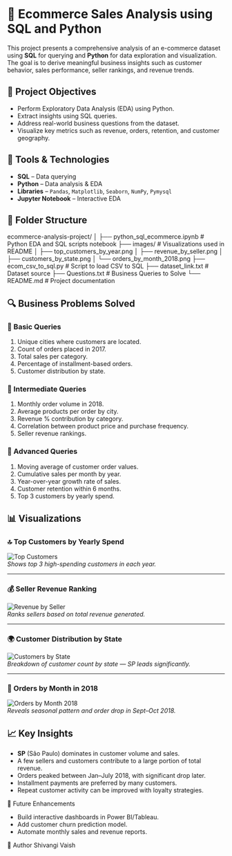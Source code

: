 # 🛒 Ecommerce Sales Analysis using SQL and Python

This project presents a comprehensive analysis of an e-commerce dataset using **SQL** for querying and **Python** for data exploration and visualization. The goal is to derive meaningful business insights such as customer behavior, sales performance, seller rankings, and revenue trends.

## 📌 Project Objectives

- Perform Exploratory Data Analysis (EDA) using Python.
- Extract insights using SQL queries.
- Address real-world business questions from the dataset.
- Visualize key metrics such as revenue, orders, retention, and customer geography.

## 🧰 Tools & Technologies

- **SQL** – Data querying
- **Python** – Data analysis & EDA
- **Libraries** – `Pandas`, `Matplotlib`, `Seaborn`, `NumPy`, `Pymysql`
- **Jupyter Notebook** – Interactive EDA

## 📂 Folder Structure
ecommerce-analysis-project/
│
├── python_sql_ecommerce.ipynb # Python EDA and SQL scripts notebook
├── images/ # Visualizations used in README
│ ├── top_customers_by_year.png
│ ├── revenue_by_seller.png
│ ├── customers_by_state.png
│ └── orders_by_month_2018.png
├── ecom_csv_to_sql.py # Script to load CSV to SQL
├── dataset_link.txt # Dataset source
├── Questions.txt # Business Queries to Solve
└── README.md # Project documentation

## 🔍 Business Problems Solved

### 🔹 Basic Queries
1. Unique cities where customers are located.
2. Count of orders placed in 2017.
3. Total sales per category.
4. Percentage of installment-based orders.
5. Customer distribution by state.

### 🔸 Intermediate Queries
1. Monthly order volume in 2018.
2. Average products per order by city.
3. Revenue % contribution by category.
4. Correlation between product price and purchase frequency.
5. Seller revenue rankings.

### 🔺 Advanced Queries
1. Moving average of customer order values.
2. Cumulative sales per month by year.
3. Year-over-year growth rate of sales.
4. Customer retention within 6 months.
5. Top 3 customers by yearly spend.

## 📊 Visualizations

### 🔝 Top Customers by Yearly Spend
![Top Customers](images/top_customers_by_year.png)  
*Shows top 3 high-spending customers in each year.*

---

### 💰 Seller Revenue Ranking
![Revenue by Seller](images/revenue_by_seller.png)  
*Ranks sellers based on total revenue generated.*

---

### 🌍 Customer Distribution by State
![Customers by State](images/customers_by_state.png)  
*Breakdown of customer count by state — SP leads significantly.*

---

### 📆 Orders by Month in 2018
![Orders by Month 2018](images/orders_by_month_2018.png)  
*Reveals seasonal pattern and order drop in Sept–Oct 2018.*


## 📈 Key Insights

- **SP** (São Paulo) dominates in customer volume and sales.
- A few sellers and customers contribute to a large portion of total revenue.
- Orders peaked between Jan–July 2018, with significant drop later.
- Installment payments are preferred by many customers.
- Repeat customer activity can be improved with loyalty strategies.

🔮 Future Enhancements
- Build interactive dashboards in Power BI/Tableau.
- Add customer churn prediction model.
- Automate monthly sales and revenue reports.

👤 Author
Shivangi Vaish


